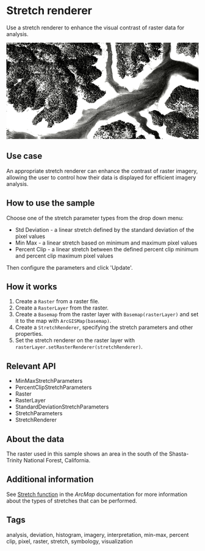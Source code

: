 # Stretch renderer

Use a stretch renderer to enhance the visual contrast of raster data for analysis.

![Image of stretch renderer](StretchRenderer.png)

## Use case

An appropriate stretch renderer can enhance the contrast of raster imagery, allowing the user to control how their data is displayed for efficient imagery analysis.

## How to use the sample

Choose one of the stretch parameter types from the drop down menu:

* Std Deviation - a linear stretch defined by the standard deviation of the pixel values
* Min Max - a linear stretch based on minimum and maximum pixel values
* Percent Clip - a linear stretch between the defined percent clip minimum and percent clip maximum pixel values

Then configure the parameters and click 'Update'.

## How it works

1. Create a `Raster` from a raster file.
2. Create a `RasterLayer` from the raster.
3. Create a `Basemap` from the raster layer with `Basemap(rasterLayer)` and set it to the map with `ArcGISMap(basemap)`.
4. Create a `StretchRenderer`, specifying the stretch parameters and other properties.
5. Set the stretch renderer on the raster layer with `rasterLayer.setRasterRenderer(stretchRenderer)`.

## Relevant API

* MinMaxStretchParameters
* PercentClipStretchParameters
* Raster
* RasterLayer
* StandardDeviationStretchParameters
* StretchParameters
* StretchRenderer

## About the data

The raster used in this sample shows an area in the south of the Shasta-Trinity National Forest, California.

## Additional information

See [Stretch function](http://desktop.arcgis.com/en/arcmap/latest/manage-data/raster-and-images/stretch-function.htm) in the *ArcMap* documentation for more information about the types of stretches that can be performed.

## Tags

analysis, deviation, histogram, imagery, interpretation, min-max, percent clip, pixel, raster, stretch, symbology, visualization
